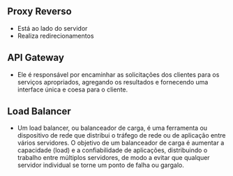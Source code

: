 ## Proxy Reverso 
- Está ao lado do servidor
- Realiza redirecionamentos

## API Gateway
- Ele é responsável por encaminhar as solicitações dos clientes para os serviços apropriados, agregando os resultados e fornecendo uma interface única e coesa para o cliente.

## Load Balancer
- Um load balancer, ou balanceador de carga, é uma ferramenta ou dispositivo de rede que distribui o tráfego de rede ou de aplicação entre vários servidores. O objetivo de um balanceador de carga é aumentar a capacidade (load) e a confiabilidade de aplicações, distribuindo o trabalho entre múltiplos servidores, de modo a evitar que qualquer servidor individual se torne um ponto de falha ou gargalo.